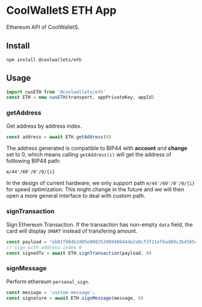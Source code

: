 # CoolWalletS ETH App

Ethereum API of CoolWalletS.

## Install

```shell
npm install @coolwallets/eth
```

## Usage

```javascript
import cwsETH from '@coolwallets/eth'
const ETH = new cwsETH(transport, appPrivateKey, appId)
```

### getAddress

Get address by address index.

```javascript
const address = await ETH.getAddress(0)
```

The address generated is compatible to BIP44 with **account** and **change** set to 0, which means calling `getAddress(i)` will get the address of folllowing BIP44 path:

```none
m/44'/60'/0'/0/{i}
```
In the design of current hardware, we only support path `m/44'/60'/0'/0/{i}` for speed optimization. This might change in the future and we will then open a more general interface to deal with custom path.

### signTransaction

Sign Ethereum Transaction. If the transaction has non-empty `data` field, the card will display `SMART` instead of transfering amount.

```javascript
const payload = "eb81f884b2d05e00825208940644de2a0cf3f11ef6ad89c264585406ea346a96870107c0e2fc200080018080";
// sign with address index 0
const signedTx = await ETH.signTransaction(payload, 0)
```

### signMessage

Perform ethereum `personal_sign`.

```javascript
const message = 'custom message';
const signature = await ETH.signMessage(message, 0)

```
